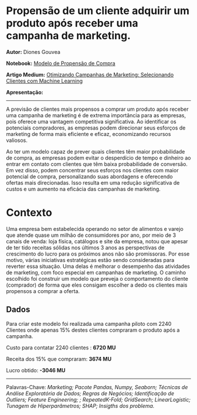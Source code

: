 # Propensão de um cliente adquirir um produto após receber uma campanha de marketing.
**Autor:** Diones Gouvea

**Notebook:** [Modelo de Propensão de Compra](https://github.com/DionesGouvea/propensao_compra/blob/main/Propens%C3%A3o_Marketing.ipynb)

**Artigo Medium:** [Otimizando Campanhas de Marketing: Selecionando Clientes com Machine Learning](https://medium.com/@gouveadiones/otimizando-campanhas-de-marketing-selecionando-clientes-com-machine-learning-9f00871a3a2b)

**Apresentação:**

-----------------------------------------------------------
A previsão de clientes mais propensos a comprar um produto após receber uma campanha de marketing é de extrema importância para as empresas, pois oferece uma vantagem competitiva significativa. Ao identificar os potenciais compradores, as empresas podem direcionar seus esforços de marketing de forma mais eficiente e eficaz, economizando recursos valiosos.

Ao ter um modelo capaz de prever quais clientes têm maior probabilidade de compra, as empresas podem evitar o desperdício de tempo e dinheiro ao entrar em contato com clientes que têm baixa probabilidade de conversão. Em vez disso, podem concentrar seus esforços nos clientes com maior potencial de compra, personalizando suas abordagens e oferecendo ofertas mais direcionadas. Isso resulta em uma redução significativa de custos e um aumento na eficácia das campanhas de marketing.

# Contexto 
Uma empresa bem estabelecida operando no setor de alimentos e varejo que atende quase um milhão de consumidores por ano, por meio de 3 canais de venda: loja física, catálogos e site da empresa, notou que apesar de ter tido receitas sólidas nos últimos 3 anos as perspectivas de crescimento do lucro para os próximos anos não são promissoras. Por esse motivo, várias iniciativas estratégicas estão sendo consideradas para reverter essa situação. Uma delas é melhorar o desempenho das atividades de marketing, com foco especial em campanhas de marketing. O caminho escolhido foi construir um modelo que preveja o comportamento do cliente (comprador) de forma que eles consigam escolher a dedo os clientes mais propensos a comprar a oferta.

## Dados
Para criar este modelo foi realizada uma campanha piloto com 2240 Clientes onde apenas 15% destes clientes compraram o produto após a campanha.

Custo para contatar 2240 clientes : **6720 MU**

Receita dos 15% que compraram: **3674 MU**

Lucro obtido: **-3046 MU**


---------------------------------------------------------------------------------------------------------------------------------------------------------
Palavras-Chave: <em>Marketing; Pacote Pandas, Numpy, Seaborn; Técnicas de Análise Exploratória de Dados; Regras de Negócios; Identificação de Outliers; Feature Engineering; ; RepeatedK-Fold;  GridSearch; LinearLogistic; Tunagem de Hiperparâmetros; SHAP; Insigths dos problema.</em>



